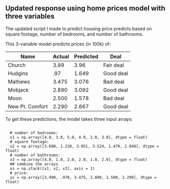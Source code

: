 ## Updated response using home prices model with three variables

The updated script I made to predict housing price predicts based on square footage, number of bedrooms, and number of bathrooms. 

This 3-variable model predicts prices (in 100k) of:

|Name | Actual      | Predicted | Deal|
|-----| ----------- | ----------- |----|
|Church| 3.99      | 3.96      | Fair deal|
|Hudgins| .97      | 1.649       | Good deal|
|Mathews| 3.475   | 3.076      | Bad deal |
|Mobjack| 2.890   | 3.092        | Good deal|
|Moon| 2.500  | 1.578        | Bad deal|
|New Pt. Comfort| 2.290   | 2.667        |Good deal|

To get these predictions, the model takes three input arrays:

<code>
  # number of bedrooms:
  x1 = np.array([4.0, 3.0, 5.0, 4.0, 2.0, 3.0], dtype = float)
  # square footage:
  x2 = np.array([3.680, 1.238, 3.051, 3.524, 1.479, 2.840], dtype = float)
  # number of bathrooms:
  x3 = np.array([4.0, 1.0, 2.0, 2.0, 1.0, 2.0], dtype = float)
  ## combine the arrays
  xs = np.stack([x1, x2, x3], axis = 1)
  # price:
  ys = np.array([3.990, .970, 3.475, 2.890, 2.500, 2.290], dtype = float)
